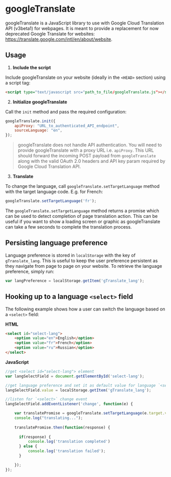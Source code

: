 # googleTranslate

googleTranslate is a JavaScript library to use with Google Cloud Translation API (v3beta1) for webpages. It is meant to provide a replacement for now deprecated Google Translate for websites: https://translate.google.com/intl/en/about/website. 

## Usage

1. **Include the script**

Include googleTranslate on your website (ideally in the `<HEAD>` section) using a script tag:

``` html
<script type="text/javascript src="path_to_file/googleTranslate.js"></script>
```

2. **Initialize googleTranslate**

Call the `init` method and pass the required configuration:

``` Javascript
googleTranslate.init({
    apiProxy: "URL_to_authenticated_API_endpoint",
    sourceLanguage: "en",
});

```

> googleTranslate does not handle API authentication. You will need to provide googleTranslate with a proxy URL i.e. `apiProxy`. This URL should forward the incoming POST payload from `googleTranslate` along with the valid OAuth 2.0 headers and API key param required by Google Cloud Translation API.

3. **Translate**

To change the language, call `googleTranslate.setTargetLanguage` method with the target language code. E.g. for French:

```Javascript
googleTranslate.setTargetLanguage('fr');
```

The `googleTranslate.setTargetLanguage` method returns a promise which can be used to detect completion of page translation action. This can be useful if you want to show a loading screen or graphic as googleTranslate can take a few seconds to complete the translation process. 

## Persisting language preference

Language preference is stored in `localStorage` with the key of `gTranslate_lang`. This is useful to keep the user preference persistent as they navigate from page to page on your website. To retrieve the language preference, simply run: 

``` Javascript
var langPreference = localStorage.getItem('gTranslate_lang');
```

## Hooking up to a language `<select>` field

The following example shows how a user can switch the language based on a `<select>` field: 

**HTML**
``` html
<select id="select-lang">
    <option value="en">English</option>
    <option value="fr">French</option>
    <option value="ru">Russian</option>
</select>
```

**JavaScript**
``` Javascript
//get <select id="select-lang"> element
var langSelectField = document.getElementById('select-lang');

//get language preference and set it as default value for language `<select>` field
langSelectField.value = localStorage.getItem('gTranslate_lang');

//listen for `<select>` change event
langSelectField.addEventListener('change', function(e) {

    var translatePromise = googleTranslate.setTargetLanguage(e.target.value);
    console.log("translating...");
    
    translatePromise.then(function(response) {
      
      if(response) {
          console.log('translation completed')
      } else {
          console.log('translation failed');
      }

    }); 
});
```



